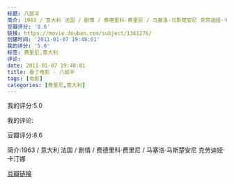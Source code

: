 ```yaml
---
标题: 八部半
简介: 1963 / 意大利 法国 / 剧情 / 费德里科·费里尼 / 马塞洛·马斯楚安尼 克劳迪娅·卡汀娜
豆瓣评分: '8.6'
链接: https://movie.douban.com/subject/1361276/
创建时间: '2011-01-07 19:48:01'
我的评分: '5.0'
标签: 费里尼,意大利
评论:
date: 2011-01-07 19:48:01
title: 看了电影 - 八部半
tags: [电影]
categories: [费里尼,意大利]
---
```


我的评分:5.0

我的评论:

豆瓣评分:8.6

简介:1963 / 意大利 法国 / 剧情 / 费德里科·费里尼 / 马塞洛·马斯楚安尼 克劳迪娅·卡汀娜

[豆瓣链接](https://movie.douban.com/subject/1361276/)


